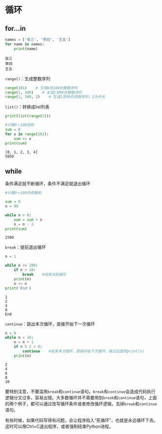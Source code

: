 
# 循环

## for...in



```python
names = ['张三', '李四', '王五']
for name in names:
    print(name)
```

    张三
    李四
    王五


`range()`：生成整数序列

```python
range(101)    # 生成0至100的整数序列
range(1, 100)    # 生成1至99的整数序列
range(1, 100, 2)    # 生成1至99的奇数序列，2为步长
```

`list()`：转换成list列表


```python
print(list(range(5)))

#计算0～100的和
sum = 0
for x in range(101):
    sum += x
print(sum)
```

    [0, 1, 2, 3, 4]
    5050


## while

条件满足就不断循环，条件不满足就退出循环


```python
#计算0～100的奇数和

sum = 0
n = 99

while n > 0:
    sum = sum + n
    n = n - 2
print(sum)
```

    2500


`break`：提前退出循环




```python
n = 1

while n <= 100:
    if n > 10:
        break    #结束当前循环
    print(n)
    n += n
print('End')
```

    1
    2
    4
    8
    End


`continue`：跳出本次循环，直接开始下一次循环


```python
n = 0
while n < 10:
    n = n + 1
    if n % 2 > 0:
        continue    #结束本次循环，直接开始下次循环。跳过后面的print(n)
    print(n)
```

    2
    4
    6
    8
    10


要特别注意，不要滥用`break`和`continue`语句。`break`和`continue`会造成代码执行逻辑分叉过多，容易出错。大多数循环并不需要用到`break`和`continue`语句，上面的两个例子，都可以通过改写循环条件或者修改循环逻辑，去掉`break`和`continue`语句。

有些时候，如果代码写得有问题，会让程序陷入“死循环”，也就是永远循环下去。这时可以用Ctrl+C退出程序，或者强制结束Python进程。
